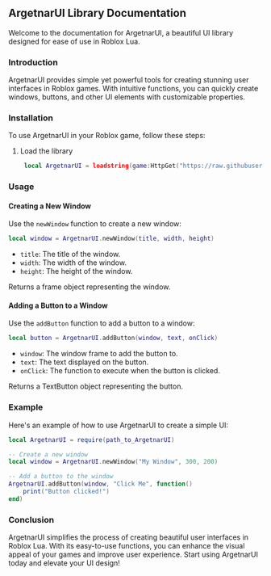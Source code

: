 ## ArgetnarUI Library Documentation

Welcome to the documentation for ArgetnarUI, a beautiful UI library designed for ease of use in Roblox Lua.

### Introduction

ArgetnarUI provides simple yet powerful tools for creating stunning user interfaces in Roblox games. With intuitive functions, you can quickly create windows, buttons, and other UI elements with customizable properties.

### Installation

To use ArgetnarUI in your Roblox game, follow these steps:

1. Load the library
   ```lua
    local ArgetnarUI = loadstring(game:HttpGet("https://raw.githubusercontent.com/ArgetnarYT/Library/main/ArgetnarLibrary.lua"))()
   ```

### Usage

#### Creating a New Window

Use the `newWindow` function to create a new window:

```lua
local window = ArgetnarUI.newWindow(title, width, height)
```

- `title`: The title of the window.
- `width`: The width of the window.
- `height`: The height of the window.

Returns a frame object representing the window.

#### Adding a Button to a Window

Use the `addButton` function to add a button to a window:

```lua
local button = ArgetnarUI.addButton(window, text, onClick)
```

- `window`: The window frame to add the button to.
- `text`: The text displayed on the button.
- `onClick`: The function to execute when the button is clicked.

Returns a TextButton object representing the button.

### Example

Here's an example of how to use ArgetnarUI to create a simple UI:

```lua
local ArgetnarUI = require(path_to_ArgetnarUI)

-- Create a new window
local window = ArgetnarUI.newWindow("My Window", 300, 200)

-- Add a button to the window
ArgetnarUI.addButton(window, "Click Me", function()
    print("Button clicked!")
end)
```

### Conclusion

ArgetnarUI simplifies the process of creating beautiful user interfaces in Roblox Lua. With its easy-to-use functions, you can enhance the visual appeal of your games and improve user experience. Start using ArgetnarUI today and elevate your UI design!

